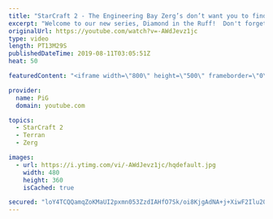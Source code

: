 ```yaml
---
title: "StarCraft 2 - The Engineering Bay Zerg’s don’t want you to find out about! | Diamond in the Ruff #2"
excerpt: "Welcome to our new series, Diamond in the Ruff!  Don't forget to show Ruff some love! Twitter: https://twitter.com/RuFF_SC2 Twitch: https://www.twitch.tv/ruff13 Youtube: https://www.youtube.com/user/WMRuFFKiD Facebook: https://www.facebook.com/RuFF.StarCraft/  Like the content? Then consider to leave"
originalUrl: https://youtube.com/watch?v=-AWdJevz1jc
type: video
length: PT13M29S
publishedDateTime: 2019-08-11T03:05:51Z
heat: 50

featuredContent: "<iframe width=\"800\" height=\"500\" frameborder=\"0\" src=\"https://www.youtube.com/embed/-AWdJevz1jc\" allow=\"accelerometer; autoplay; encrypted-media; gyroscope; picture-in-picture\" allowfullscreen></iframe>"

provider:
  name: PiG
  domain: youtube.com

topics:
  - StarCraft 2
  - Terran
  - Zerg

images:
  - url: https://i.ytimg.com/vi/-AWdJevz1jc/hqdefault.jpg
    width: 480
    height: 360
    isCached: true

secured: "loY4TCQQamqZoKMaUI2pxmn053ZzdIAHfO7Sk/oi8KjgAdNA+j+XiwF2Ilu2QfrbcnHebOj80ZgFlKaXF5QIlNWbbSEGP9wNhOXO1dNXMP3y73Av6tFldH92JZnEKhXvjlQv/yrO75jJahIcDIkIRaPCwbjKr5EgxBbfEXXDahbNGgCzjuUQTHjv0sP8ro3QXXR2mwKtfhS0Tv08gF/vcgJ7s/zdcqxaFA3GPpV2E7hUYZqqZ+jaf/1b1m1hM+IbxHzG89X5vvFnp1Rgwuy6pceIIAWdMKbkElKvhGgIsxME+pDIqrLrvvRoGV/4e05RmexD9Ue/ishwNW5wioVrnA5kQwv5jOSA2osWXnJrE8brfI1S7+WL1rcRyiABv/wmI3oVHVJDUqEVSxlwHa8DYP/gNHBFniwB5H47X8d0HGY=;v7e1zbc28z738Zq5Mib+eA=="
---
```


